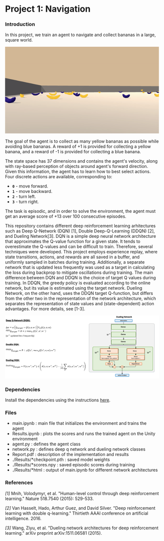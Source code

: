 # Project 1: Navigation

### Introduction

In this project, we  train an agent to navigate and collect bananas in a large, square world.  

![Trained Agent](./Results/trained_dueling.gif)

The goal of the agent is to collect as many yellow bananas as possible while avoiding blue bananas. A reward of +1 is provided for collecting a yellow banana, and a reward of -1 is provided for collecting a blue banana.  

The state space has 37 dimensions and contains the agent's velocity, along with ray-based perception of objects around agent's forward direction.  Given this information, the agent has to learn how to best select actions.  Four discrete actions are available, corresponding to:
- **`0`** - move forward.
- **`1`** - move backward.
- **`2`** - turn left.
- **`3`** - turn right.

The task is episodic, and in order to solve the environment, the agent must get an average score of +13 over 100 consecutive episodes.

This repository contains different deep reinforcement learning arhitectures such as Deep Q-Network (DQN) [1], Double Deep-Q-Learning (DDQN) [2], and Dueling Network[3]. DQN is a simple deep neural network architecture that approximates the Q-value function for a given state. It tends to overestimate the Q-values and can be difficult to train. Therefore, several techniques were developed. This project employs experience replay, where state transitions, actions, and rewards are all saved in a buffer, and uniformly sampled in batches during training. Additionally, a separate network that is updated less frequently was used as a target in calculating the loss during backprop to mitigate oscillations during training. The main difference between DQN and DDQN is the choice of target Q values during training. In DDQN, the greedy policy is evaluated according to the online network, but its value is estimated using the target network. Dueling Network, on the other hand, uses the DDQN target Q-function, but differs from the other two in the representation of the network architecture, which separates the representation of state values and (state-dependent) action advantages. For more details, see [1-3]. 

![Network Architectures](./Results/DQN_Networks.png)


### Dependencies

Install the dependencies using the instructions [here](https://github.com/eayvali/DeepRL).

### Files

* main.ipynb               : main file that initializes the environment and trains the agent
* Results.ipynb            : plots the scores and runs the trained agent on the Unity environment
* agent.py                 : defines the agent class
* network.py               : defines deep q network and dueling network classes
* Report.pdf               : description of the implementation and results
* ./Results/*checkpoint.pth : saved model weights 
* ./Results/*scores.npy     : saved episodic scores during training
* ./Results/*html           : output of main.ipynb for different network architectures



### References

_[1]_ Mnih, Volodymyr, et al. "Human-level control through deep reinforcement learning." Nature 518.7540 (2015): 529-533.

_[2]_ Van Hasselt, Hado, Arthur Guez, and David Silver. "Deep reinforcement learning with double q-learning." Thirtieth AAAI conference on artificial intelligence. 2016.

_[3]_ Wang, Ziyu, et al. "Dueling network architectures for deep reinforcement learning." arXiv preprint arXiv:1511.06581 (2015).





